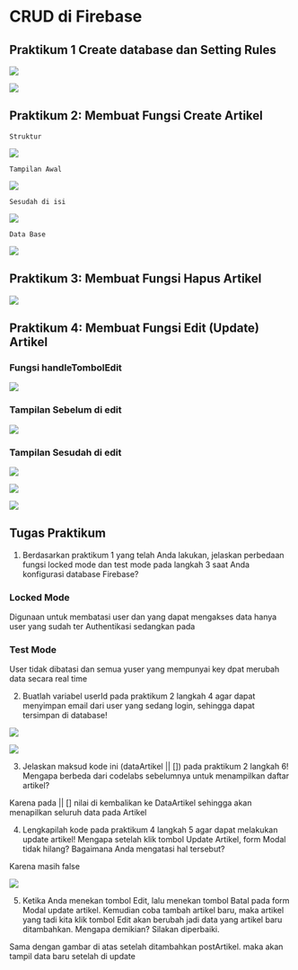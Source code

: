 # CRUD di Firebase

## Praktikum 1 Create database dan Setting Rules

![](img/data.png)

![](img/log.png)

## Praktikum 2: Membuat Fungsi Create Artikel

`Struktur`

![](img/rule.png)

`Tampilan Awal`

![](img/art.png)

`Sesudah di isi`

![](img/art1.png)

`Data Base`

![](img/hs.png)

## Praktikum 3: Membuat Fungsi Hapus Artikel

![](img/del.png)

## Praktikum 4: Membuat Fungsi Edit (Update) Artikel

### Fungsi handleTombolEdit

![](img/edit.png)

### Tampilan Sebelum di edit

![](img/edit1.png)

### Tampilan Sesudah di edit

![](img/edit2.png)

![](img/edit3.png)

![](img/edit4.png)

## Tugas Praktikum

1. Berdasarkan praktikum 1 yang telah Anda lakukan, jelaskan perbedaan fungsi locked mode dan test mode pada langkah 3 saat Anda konfigurasi database Firebase?

### Locked Mode

Digunaan untuk membatasi user dan yang dapat mengakses data hanya user yang sudah ter Authentikasi sedangkan pada

### Test Mode 

User tidak dibatasi dan semua yuser yang mempunyai key dpat merubah data secara real time

2. Buatlah variabel userId pada praktikum 2 langkah 4 agar dapat menyimpan email dari user yang sedang login, sehingga dapat tersimpan di database!

![](img/2.png)

![](img/2.1.png)

3. Jelaskan maksud kode ini (dataArtikel || []) pada praktikum 2 langkah 6! Mengapa berbeda dari codelabs sebelumnya untuk menampilkan daftar artikel?

Karena pada || [] nilai di kembalikan ke DataArtikel sehingga akan menapilkan seluruh data pada Artikel

4. Lengkapilah kode pada praktikum 4 langkah 5 agar dapat melakukan update artikel! Mengapa setelah klik tombol Update Artikel, form Modal tidak hilang? Bagaimana Anda mengatasi hal tersebut?

Karena masih false

![](img/4.png)


5. Ketika Anda menekan tombol Edit, lalu menekan tombol Batal pada form Modal update artikel. Kemudian coba tambah artikel baru, maka artikel yang tadi kita klik tombol Edit akan berubah jadi data yang artikel baru ditambahkan. Mengapa demikian? Silakan diperbaiki.

Sama dengan gambar di atas setelah ditambahkan postArtikel. maka akan tampil data baru setelah di update
